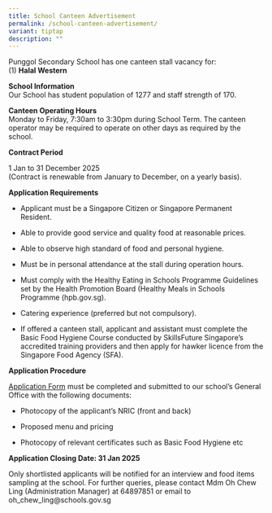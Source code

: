 ```yaml
---
title: School Canteen Advertisement
permalink: /school-canteen-advertisement/
variant: tiptap
description: ""
---
```

<p>Punggol Secondary School has one canteen stall vacancy for:
<br>(1) <strong>Halal Western</strong>
</p>
<p><strong>School Information</strong>
<br>Our School has student population of 1277 and staff strength of 170.</p>
<p><strong>Canteen Operating Hours</strong>
<br>Monday to Friday, 7:30am to 3:30pm during School Term. The canteen operator
may be required to operate on other days as required by the school.</p>
<p><strong>Contract Period</strong>
</p>
<p>1 Jan to 31 December 2025
<br>(Contract is renewable from January to December, on a yearly basis).</p>
<p><strong>Application Requirements</strong>
</p>
<ul data-tight="true" class="tight">
<li>
<p>Applicant must be a Singapore Citizen or Singapore Permanent Resident.</p>
</li>
<li>
<p>Able to provide good service and quality food at reasonable prices.</p>
</li>
<li>
<p>Able to observe high standard of food and personal hygiene.</p>
</li>
<li>
<p>Must be in personal attendance at the stall during operation hours.</p>
</li>
<li>
<p>Must comply with the Healthy Eating in Schools Programme Guidelines set
by the Health Promotion Board (Healthy Meals in Schools Programme (<a rel="noopener noreferrer nofollow" target="_blank">hpb.gov.sg</a>).</p>
</li>
<li>
<p>Catering experience (preferred but not compulsory).</p>
</li>
<li>
<p>If offered a canteen stall, applicant and assistant must complete the
Basic Food Hygiene Course conducted by SkillsFuture Singapore’s accredited
training providers and then apply for hawker licence from the Singapore
Food Agency (SFA).</p>
</li>
</ul>
<p><strong>Application Procedure</strong>
</p>
<p><a href="Application%20Form%20for%20School%20Canteen%20Stall.pdf" rel="noopener noreferrer nofollow" target="_blank">Application Form</a>&nbsp;must
be completed and submitted to our school’s General Office with the following
documents:</p>
<ul data-tight="true" class="tight">
<li>
<p>Photocopy of the applicant’s NRIC (front and back)</p>
</li>
<li>
<p>Proposed menu and pricing</p>
</li>
<li>
<p>Photocopy of relevant certificates such as Basic Food Hygiene etc</p>
</li>
</ul>
<p><strong>Application Closing Date: 31 Jan 2025</strong>
</p>
<p>Only shortlisted applicants will be notified for an interview and food
items sampling at the school. For further queries, please contact Mdm Oh
Chew Ling (Administration Manager) at 64897851 or email to <a rel="noopener noreferrer nofollow" target="_blank">oh_chew_ling@schools.gov.sg</a>
</p>